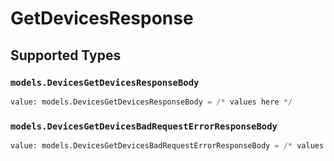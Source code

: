 # GetDevicesResponse


## Supported Types

### `models.DevicesGetDevicesResponseBody`

```python
value: models.DevicesGetDevicesResponseBody = /* values here */
```

### `models.DevicesGetDevicesBadRequestErrorResponseBody`

```python
value: models.DevicesGetDevicesBadRequestErrorResponseBody = /* values here */
```

